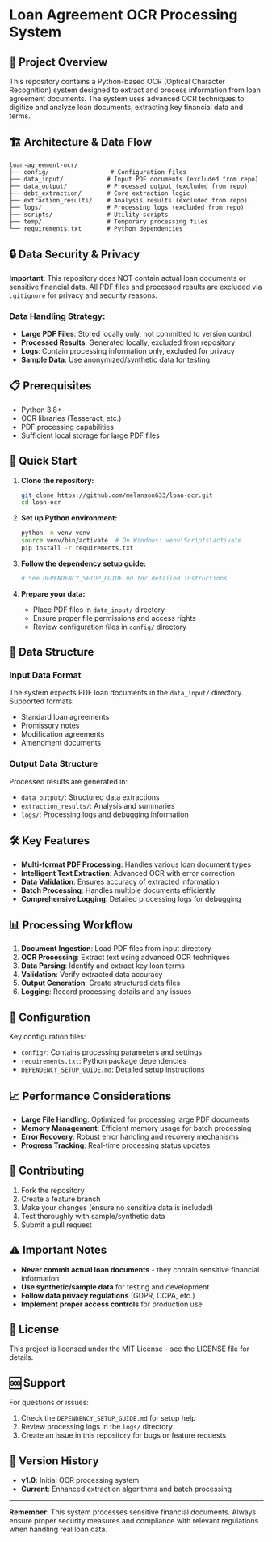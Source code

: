 # Loan Agreement OCR Processing System

## 🎯 Project Overview

This repository contains a Python-based OCR (Optical Character Recognition) system designed to extract and process information from loan agreement documents. The system uses advanced OCR techniques to digitize and analyze loan documents, extracting key financial data and terms.

## 🏗️ Architecture & Data Flow

```
loan-agreement-ocr/
├── config/                 # Configuration files
├── data_input/            # Input PDF documents (excluded from repo)
├── data_output/           # Processed output (excluded from repo)
├── debt_extraction/       # Core extraction logic
├── extraction_results/    # Analysis results (excluded from repo)
├── logs/                  # Processing logs (excluded from repo)
├── scripts/               # Utility scripts
├── temp/                  # Temporary processing files
└── requirements.txt       # Python dependencies
```

## 🔒 Data Security & Privacy

**Important**: This repository does NOT contain actual loan documents or sensitive financial data. All PDF files and processed results are excluded via `.gitignore` for privacy and security reasons.

### Data Handling Strategy:
- **Large PDF Files**: Stored locally only, not committed to version control
- **Processed Results**: Generated locally, excluded from repository
- **Logs**: Contain processing information only, excluded for privacy
- **Sample Data**: Use anonymized/synthetic data for testing

## 📋 Prerequisites

- Python 3.8+
- OCR libraries (Tesseract, etc.)
- PDF processing capabilities
- Sufficient local storage for large PDF files

## 🚀 Quick Start

1. **Clone the repository:**
   ```bash
   git clone https://github.com/melanson633/loan-ocr.git
   cd loan-ocr
   ```

2. **Set up Python environment:**
   ```bash
   python -m venv venv
   source venv/bin/activate  # On Windows: venv\Scripts\activate
   pip install -r requirements.txt
   ```

3. **Follow the dependency setup guide:**
   ```bash
   # See DEPENDENCY_SETUP_GUIDE.md for detailed instructions
   ```

4. **Prepare your data:**
   - Place PDF files in `data_input/` directory
   - Ensure proper file permissions and access rights
   - Review configuration files in `config/` directory

## 📁 Data Structure

### Input Data Format
The system expects PDF loan documents in the `data_input/` directory. Supported formats:
- Standard loan agreements
- Promissory notes
- Modification agreements
- Amendment documents

### Output Data Structure
Processed results are generated in:
- `data_output/`: Structured data extractions
- `extraction_results/`: Analysis and summaries
- `logs/`: Processing logs and debugging information

## 🛠️ Key Features

- **Multi-format PDF Processing**: Handles various loan document types
- **Intelligent Text Extraction**: Advanced OCR with error correction
- **Data Validation**: Ensures accuracy of extracted information
- **Batch Processing**: Handles multiple documents efficiently
- **Comprehensive Logging**: Detailed processing logs for debugging

## 📊 Processing Workflow

1. **Document Ingestion**: Load PDF files from input directory
2. **OCR Processing**: Extract text using advanced OCR techniques
3. **Data Parsing**: Identify and extract key loan terms
4. **Validation**: Verify extracted data accuracy
5. **Output Generation**: Create structured data files
6. **Logging**: Record processing details and any issues

## 🔧 Configuration

Key configuration files:
- `config/`: Contains processing parameters and settings
- `requirements.txt`: Python package dependencies
- `DEPENDENCY_SETUP_GUIDE.md`: Detailed setup instructions

## 📈 Performance Considerations

- **Large File Handling**: Optimized for processing large PDF documents
- **Memory Management**: Efficient memory usage for batch processing
- **Error Recovery**: Robust error handling and recovery mechanisms
- **Progress Tracking**: Real-time processing status updates

## 🤝 Contributing

1. Fork the repository
2. Create a feature branch
3. Make your changes (ensure no sensitive data is included)
4. Test thoroughly with sample/synthetic data
5. Submit a pull request

## ⚠️ Important Notes

- **Never commit actual loan documents** - they contain sensitive financial information
- **Use synthetic/sample data** for testing and development
- **Follow data privacy regulations** (GDPR, CCPA, etc.)
- **Implement proper access controls** for production use

## 📝 License

This project is licensed under the MIT License - see the LICENSE file for details.

## 🆘 Support

For questions or issues:
1. Check the `DEPENDENCY_SETUP_GUIDE.md` for setup help
2. Review processing logs in the `logs/` directory
3. Create an issue in this repository for bugs or feature requests

## 🔄 Version History

- **v1.0**: Initial OCR processing system
- **Current**: Enhanced extraction algorithms and batch processing

---

**Remember**: This system processes sensitive financial documents. Always ensure proper security measures and compliance with relevant regulations when handling real loan data. 